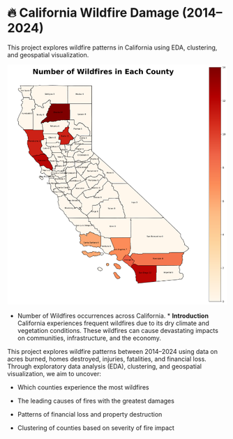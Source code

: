 # 🔥 California Wildfire Damage (2014–2024)

This project explores wildfire patterns in California using EDA, clustering, and geospatial visualization.

![Total Wildfires Each County](outputs/figures/wildfires.png)
* Number of Wildfires occurrences across California. *
**Introduction**
California experiences frequent wildfires due to its dry climate and vegetation conditions. These wildfires can cause devastating impacts on communities, infrastructure, and the economy.

This project explores wildfire patterns between 2014–2024 using data on acres burned, homes destroyed, injuries, fatalities, and financial loss. Through exploratory data analysis (EDA), clustering, and geospatial visualization, we aim to uncover:

- Which counties experience the most wildfires

- The leading causes of fires with the greatest damages

- Patterns of financial loss and property destruction

- Clustering of counties based on severity of fire impact